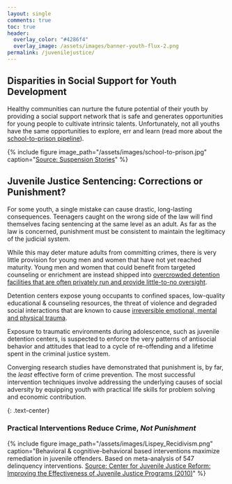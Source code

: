 ```yaml
---
layout: single
comments: true
toc: true
header:
  overlay_color: "#4286f4"
  overlay_image: /assets/images/banner-youth-flux-2.png
permalink: /juvenilejustice/
---
```


## Disparities in Social Support for Youth Development 

Healthy communities can nurture the future potential of their youth by providing a social support network that is safe and generates opportunities for young people to cultivate intrinsic talents. Unfortunately, not all youths have the same opportunities to explore, err and learn (read more about the [school-to-prison pipeline](https://www.teenvogue.com/story/how-the-school-to-prison-pipeline-works)). 

{% include figure image_path="/assets/images/school-to-prison.jpg" caption="[Source: Suspension Stories](http://www.suspensionstories.com/wp-content/uploads/2012/06/STPPgraphic.jpg)" %} 

## Juvenile Justice Sentencing: Corrections or Punishment?
For some youth, a single mistake can cause drastic, long-lasting consequences. Teenagers caught on the wrong side of the law will find themselves facing sentencing at the same level as an adult. As far as the law is concerned, punishment must be consistent to maintain the legitimacy of the judicial system. 

While this may deter mature adults from committing crimes, there is very little provision for young men and women that have not yet reached maturity.
Young men and women that could benefit from targeted counseling or enrichment are instead shipped into [overcrowded detention facilities that are often privately run and provide little-to-no oversight](http://projects.huffingtonpost.com/prisoners-of-profit).

Detention centers expose young occupants to confined spaces, low-quality educational & counseling resources, the threat of violence and degraded social interactions that are known to cause [irreversible emotional, mental and physical trauma](https://www.themarshallproject.org/2015/06/11/from-solitary-to-the-street?ref=collections). 

Exposure to traumatic environments during adolescence, such as juvenile detention centers, is suspected to enforce the very patterns of antisocial behavior and attitudes that lead to a cycle of re-offending and a lifetime spent in the criminal justice system.  

Converging research studies have demonstrated that punishment is, by far, the *least* effective form of crime prevention. The most successful intervention techniques involve addressing the underlying causes of social adversity by equipping youth with practical life skills for problem solving and economic contribution. 

{: .text-center}
### Practical Interventions Reduce Crime, *Not Punishment*
{% include figure image_path="/assets/images/Lispey_Recidivism.png" caption="Behavioral & cognitive-behavioral based interventions maximize remediation in juvenile offenders. Based on meta-analysis of 547 delinquency interventions. [Source: Center for Juvenile Justice Reform: Improving the Effectiveness of Juvenile Justice Programs (2010)](http://citeseerx.ist.psu.edu/viewdoc/download?doi=10.1.1.363.1646&rep=rep1&type=pdf)" %} 